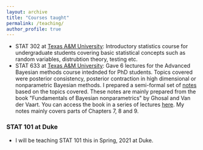 ```yaml
---
layout: archive
title: "Courses taught"
permalink: /teaching/
author_profile: true
---
```


* STAT 302 at [Texas A&M University](https://www.tamu.edu/): Introductory statistics course for undergraduate students covering basic 
statistical concepts such as random variables, distrubtion theory, testing etc.
* STAT 633 at [Texas A&M University](https://www.tamu.edu/): Gave 6 lectures for the Advanced Bayesian methods course intednded for PhD 
students. Topics covered were posterior consistency, posterior contraction in high dimensional or nonparametric Bayesian methods. I prepared a semi-formal set of [notes](https://antik015.github.io/files/bayes_rates.pdf) based on the topics covered. These notes are mainly prepared from the book "Fundamentals of Bayesian nonparametrics" by Ghosal and Van der Vaart. You can 
access the book in a series of lectures [here](http://www.math.leidenuniv.nl/~avdvaart/BNP/BNP.pdf). My notes mainly covers parts of Chapters 7, 8 and 9.

### STAT 101 at Duke
* I will be teaching STAT 101 this in Spring, 2021 at Duke.
